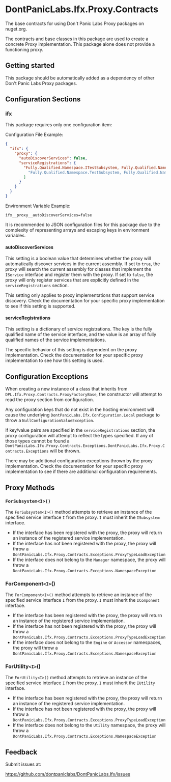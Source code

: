 # DontPanicLabs.Ifx.Proxy.Contracts

The base contracts for using Don't Panic Labs Proxy packages on nuget.org.

The contracts and base classes in this package are used to create a concrete Proxy implementation.  This package alone does not provide a functioning proxy.

## Getting started

This package should be automatically added as a dependency of other Don't Panic Labs Proxy packages.

## Configuration Sections

### ifx
This package requires only one configuration item:

Configuration File Example:
```json
{
  "ifx": {
    "proxy": {
      "autoDiscoverServices": false,
      "serviceRegistrations": {
        "Fully.Qualified.Namespace.ITestSubsystem, Fully.Qualified.Namespace.AssemblyName": [
          "Fully.Qualified.Namespace.TestSubsystem, Fully.Qualified.Namespace.AssemblyName"
        ]
      }
    }
  }
}
```

Environment Variable Example:
```
ifx__proxy__autoDiscoverServices=false
```
It is recommended to JSON configuration files for this package due to the complexity of representing arrays and escaping keys in environment variables.

#### autoDiscoverServices
This setting is a boolean value that determines whether the proxy will automatically discover services in the current assembly. If set to `true`, the proxy will search the current assembly for classes that implement the `IService` interface and register them with the proxy. If set to `false`, the proxy will only register services that are explicitly defined in the `serviceRegistrations` section.

This setting only applies to proxy implementations that support service discovery.  Check the documentation for your specific proxy implementation to see if this setting is supported.

#### serviceRegistrations
This setting is a dictionary of service registrations. The key is the fully qualified name of the service interface, and the value is an array of fully qualified names of the service implementations.

The specific behavior of this setting is dependent on the proxy implementation.  Check the documentation for your specific proxy implementation to see how this setting is used.

## Configuration Exceptions
When creating a new instance of a class that inherits from `DPL.Ifx.Proxy.Contracts.ProxyFactoryBase`, the constructor will attempt to read the proxy section from configuration.

Any configuration keys that do not exist in the hosting environment will cause the underlying `DontPanicLabs.Ifx.Configuration.Local` package to throw a `NullConfigurationValueException`.

If key/value pairs are specified in the `serviceRegistrations` section, the proxy configuration will attempt to reflect the types specified.  If any of those types cannot be found a `DontPanicLabs.Ifx.Proxy.Contracts.Exceptions.DontPanicLabs.Ifx.Proxy.Contracts.Exceptions` will be thrown.

There may be additional configuration exceptions thrown by the proxy implementation.  Check the documentation for your specific proxy implementation to see if there are additional configuration requirements.

## Proxy Methods

### `ForSubsystem<I>()`

The `ForSubsystem<I>()` method attempts to retrieve an instance of the specified service interface `I` from the proxy.  `I` must inherit the `ISubsystem` interface.
 - If the interface has been registered with the proxy, the proxy will return an instance of the registered service implementation.
 - If the interface has not been registered with the proxy, the proxy will throw a `DontPanicLabs.Ifx.Proxy.Contracts.Exceptions.ProxyTypeLoadException`
 - If the interface does not belong to the `Manager` namespace, the proxy will throw a `DontPanicLabs.Ifx.Proxy.Contracts.Exceptions.NamespaceException`

### ForComponent`<I>`()

The `ForComponent<I>()` method attempts to retrieve an instance of the specified service interface `I` from the proxy. `I` must inherit the `IComponent` interface.
 - If the interface has been registered with the proxy, the proxy will return an instance of the registered service implementation.
 - If the interface has not been registered with the proxy, the proxy will throw a `DontPanicLabs.Ifx.Proxy.Contracts.Exceptions.ProxyTypeLoadException`
 - If the interface does not belong to the `Engine` or `Accessor` namespaces, the proxy will throw a `DontPanicLabs.Ifx.Proxy.Contracts.Exceptions.NamespaceException`

### ForUtility`<I>`()

The `ForUtility<I>()` method attempts to retrieve an instance of the specified service interface `I` from the proxy. `I` must inherit the `IUtility` interface.
 - If the interface has been registered with the proxy, the proxy will return an instance of the registered service implementation.
 - If the interface has not been registered with the proxy, the proxy will throw a `DontPanicLabs.Ifx.Proxy.Contracts.Exceptions.ProxyTypeLoadException`
 - If the interface does not belong to the `Utility` namespace, the proxy will throw a `DontPanicLabs.Ifx.Proxy.Contracts.Exceptions.NamespaceException`

## Feedback

Submit issues at:

https://github.com/dontpaniclabs/DontPanicLabs.Ifx/issues